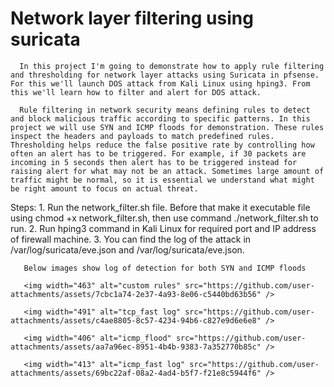 # Network layer filtering using suricata
      In this project I'm going to demonstrate how to apply rule filtering and thresholding for network layer attacks using Suricata in pfsense. For this we'll launch DOS attack from Kali Linux using hping3. From this we'll learn how to filter and alert for DOS attack.

      Rule filtering in network security means defining rules to detect and block malicious traffic according to specific patterns. In this project we will use SYN and ICMP floods for demonstration. These rules inspect the headers and payloads to match predefined rules. Thresholding helps reduce the false positive rate by controlling how often an alert has to be triggered. For example, if 30 packets are incoming in 5 seconds then alert has to be triggered instead for raising alert for what may not be an attack. Sometimes large amount of traffic might be normal, so it is essential we understand what might be right amount to focus on actual threat.

Steps:
       1. Run the network_filter.sh file. Before that make it executable file using chmod +x network_filter.sh, then use command ./network_filter.sh to run.
       2. Run hping3 command in Kali Linux for required port and IP address of firewall machine.
       3. You can find the log of the attack in /var/log/suricata/eve.json and /var/log/suricata/eve.json. 
       
       Below images show log of detection for both SYN and ICMP floods
       
       <img width="463" alt="custom rules" src="https://github.com/user-attachments/assets/7cbc1a74-2e37-4a93-8e06-c5440bd63b56" />
       
       <img width="491" alt="tcp_fast log" src="https://github.com/user-attachments/assets/c4ae8805-8c57-4234-94b6-c827e9d6e6e8" />
       
       <img width="406" alt="icmp_flood" src="https://github.com/user-attachments/assets/aa7a96ec-8951-4b4b-9383-7a352770b85c" />
       
       <img width="413" alt="icmp_fast log" src="https://github.com/user-attachments/assets/69bc22af-08a2-4ad4-b5f7-f21e8c5944f6" />



       


       
